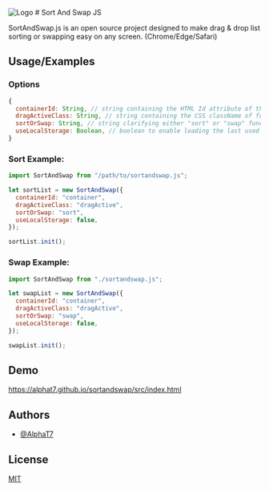 ![Logo](https://alphat7.github.io/sortandswap/src/images/logo.png) # Sort And Swap JS

SortAndSwap.js is an open source project designed to make drag & drop list sorting or swapping easy on any screen. (Chrome/Edge/Safari)

## Usage/Examples

### Options

```javascript
{
  containerId: String, // string containing the HTML Id attribute of the list items parent element
  dragActiveClass: String, // string containing the CSS className of for drag-active list items
  sortOrSwap: String, // string clarifying either "sort" or "swap" functionality
  useLocalStorage: Boolean, // boolean to enable loading the last used order from LocalStorage on page load
}
```

### Sort Example:

```javascript
import SortAndSwap from "/path/to/sortandswap.js";

let sortList = new SortAndSwap({
  containerId: "container",
  dragActiveClass: "dragActive",
  sortOrSwap: "sort",
  useLocalStorage: false,
});

sortList.init();
```

### Swap Example:

```javascript
import SortAndSwap from "./sortandswap.js";

let swapList = new SortAndSwap({
  containerId: "container",
  dragActiveClass: "dragActive",
  sortOrSwap: "swap",
  useLocalStorage: false,
});

swapList.init();
```

## Demo

https://alphat7.github.io/sortandswap/src/index.html

## Authors

- [@AlphaT7](https://github.com/AlphaT7)

## License

[MIT](https://choosealicense.com/licenses/mit/)

